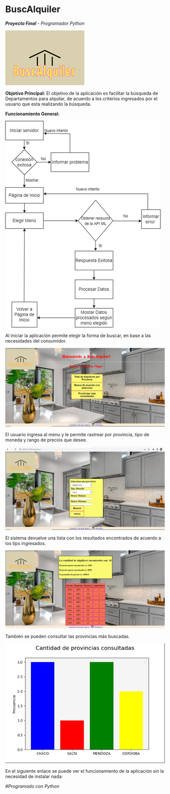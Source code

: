 # **BuscAlquiler**
**_Proyecto Final_** - _Programador Python_

![logo](/images/Logo.png)

**Objetivo Principal:**
El objetivo de la aplicación es facilitar la búsqueda de Departamentos para alquilar, de acuerdo a los criterios ingresados por el usuario que esta realizando la búsqueda.

**Funcionamiento General:**

![diagrama](/images/Diagrama.jpg)

Al iniciar la aplicación permite elegir la forma de buscar, en base a las necesidades del consumidor.

![inicio](/images/index.jpg)

El usuario ingresa al menu y le permite rastrear por provincia, tipo de moneda y rango de precios que desee. 

![busqueda](/images/botones.jpg)

El sistema devuelve una lista con los resultados encontrados de acuerdo a los tips ingresados.

![resultados](/images/tabla.jpg)

También se pueden consultar las provincias más buscadas.

![grafico](/images/grafico.jpg)

En el siguiente enlace se puede ver el funcionamiento de la aplicación sin la necesidad de instalar nada:


#_Programado con Python_
